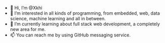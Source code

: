 - 👋 Hi, I’m @Xkhi
- 👀 I’m interested in all kinds of programming, from embedded, web, data science, machine learning and all in between.
- 🌱 I’m currently learning about full stack web development, a completely new area for me.
- 📫 You can reach me by using GitHub messaging service.

<!---
Xkhi/Xkhi is a ✨ special ✨ repository because its `README.md` (this file) appears on your GitHub profile.
You can click the Preview link to take a look at your changes.
--->
